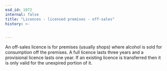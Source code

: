 ```yaml
---
esd_id: 1072
internal: false
title: "Licences - licensed premises - off-sales"
history: >-
  

---
```


An off-sales licence is for premises (usually shops) where alcohol is sold for consumption off the premises. A full licence lasts three years and a provisional licence lasts one year. If an existing licence is transferred then it is only valid for the unexpired portion of it.

